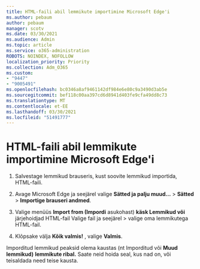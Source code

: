```yaml
---
title: HTML-faili abil lemmikute importimine Microsoft Edge'i
ms.author: pebaum
author: pebaum
manager: scotv
ms.date: 03/30/2021
ms.audience: Admin
ms.topic: article
ms.service: o365-administration
ROBOTS: NOINDEX, NOFOLLOW
localization_priority: Priority
ms.collection: Adm_O365
ms.custom:
- "9447"
- "9005491"
ms.openlocfilehash: bc0346a8af9461142df984e6e80c9a3490d3ab5e
ms.sourcegitcommit: bef118c00aa397cd6d8941d403fe9cfa49dd8c73
ms.translationtype: MT
ms.contentlocale: et-EE
ms.lasthandoff: 03/30/2021
ms.locfileid: "51491777"
---
```

# <a name="use-an-html-file-to-import-favorites-to-microsoft-edge"></a>HTML-faili abil lemmikute importimine Microsoft Edge'i

1. Salvestage lemmikud brauseris, kust soovite lemmikud importida, HTML-faili.

1. Avage Microsoft Edge ja seejärel valige **Sätted ja palju muud...**  >  **Sätted**  >  **Importige brauseri andmed**.

1. Valige menüüs **Import from (Impordi** asukohast) **käsk Lemmikud või** järjehoidjad HTML-fail Valige fail ja seejärel  >  valige oma lemmikutega HTML-fail.

1. Klõpsake välja **Kõik valmis!** , valige **Valmis**.

Imporditud lemmikud peaksid olema kaustas (nt Imporditud või **Muud lemmikud)** **lemmikute ribal.**  Saate neid hoida seal, kus nad on, või teisaldada need teise kausta.